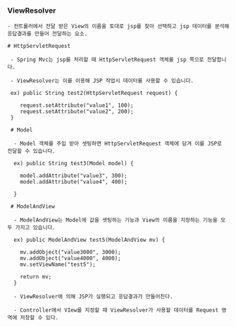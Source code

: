   ### ViewResolver
  
    - 컨트롤러에서 전달 받은 View의 이름을 토대로 jsp를 찾아 선택하고 jsp 데이터를 분석해 응답결과를 만들어 전달하는 요소.
    
    # HttpServletRequest
    
     - Spring Mvc는 jsp를 처리할 때 HttpServletRequest 객체를 jsp 쪽으로 전달합니다.
     
     - ViewResolver는 이를 이용해 JSP 작업시 데이터를 사용할 수 있습니다.
     
     ex) public String test2(HttpServletRequest request) {
      
        request.setAttribute("value1", 100);
        request.setAttribute("value2", 200);
     }
     
     # Model
     
      - Model 객체를 주입 받아 셋팅하면 HttpServletRequest 객체에 담겨 이를 JSP로 전달할 수 있습니다.
      
      ex) public String test3(Model model) {
      
        model.addAttribute("value3", 300);
        model.addAttribute("value4", 400);
      
      }
      
     # ModelAndView
     
      - ModelAndView는 Model에 값을 셋팅하는 기능과 View의 이름을 지정하는 기능을 모두 가지고 있습니다.
      
      ex) public ModelAndView test5(ModelAndView mv) {
      
        mv.addObject("value3000", 3000);
        mv.addObject("value4000", 4000);
        mv.setViewName("test5");
        
        return mv;
      }
      
      - ViewResolver에 의해 JSP가 실행되고 응답결과가 만들어진다.
      
      - Controller에서 VIew를 지정할 때 ViewResolver가 사용할 데이터를 Request 영역에 저장할 수 있다.
